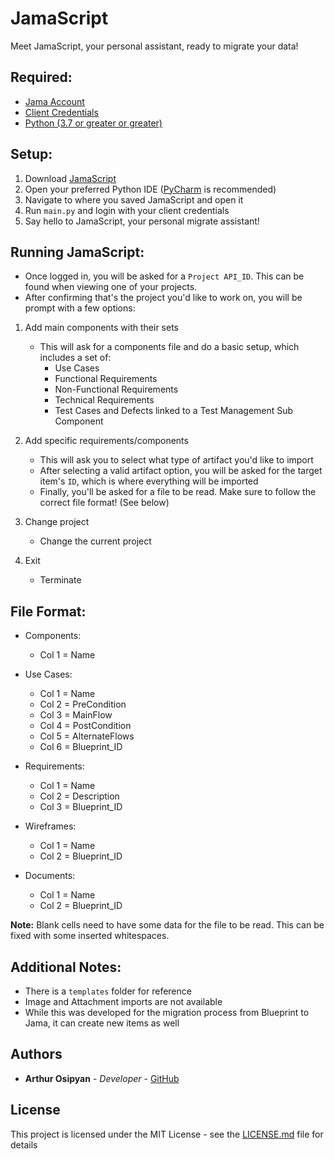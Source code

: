 # JamaScript

Meet JamaScript, your personal assistant, ready to migrate your data!

## Required:
- [Jama Account](https://www.jamasoftware.com/get-started/) 
- [Client Credentials](http://help.jamasoftware.com/ah/en/get-started/manage-your-profile/set-api-credentials.html) 
- [Python (3.7 or greater or greater)](https://www.python.org/downloads/)

## Setup:

1. Download [JamaScript](https://github.com/arthurosipyan/JamaScript)
2. Open your preferred Python IDE ([PyCharm](https://www.jetbrains.com/pycharm/download/#section=windows) is recommended)
3. Navigate to where you saved JamaScript and open it
4. Run ```main.py``` and login with your client credentials
5. Say hello to JamaScript, your personal migrate assistant!

## Running JamaScript:
- Once logged in, you will be asked for a ```Project API_ID```. This can be found when viewing one of your projects.
- After confirming that's the project you'd like to work on, you will be prompt with a few options:

1. Add main components with their sets
    - This will ask for a components file and do a basic setup, which includes a set of:
        - Use Cases
        - Functional Requirements
        - Non-Functional Requirements
        - Technical Requirements
        - Test Cases and Defects linked to a Test Management Sub Component

2. Add specific requirements/components
    - This will ask you to select what type of artifact you'd like to import
    - After selecting a valid artifact option, you will be asked for the target item's ```ID```, which is where everything will be imported
    - Finally, you'll be asked for a file to be read. Make sure to follow the correct file format! (See below)

3. Change project
    - Change the current project

4. Exit
    - Terminate

## File Format:

* Components:
    * Col 1 = Name
    
* Use Cases:
    * Col 1 = Name
    * Col 2 = PreCondition
    * Col 3 = MainFlow
    * Col 4 = PostCondition
    * Col 5 = AlternateFlows
    * Col 6 = Blueprint_ID
    
* Requirements:
    * Col 1 = Name
    * Col 2 = Description
    * Col 3 = Blueprint_ID
    
* Wireframes:
    * Col 1 = Name
    * Col 2 = Blueprint_ID

* Documents:
    * Col 1 = Name
    * Col 2 = Blueprint_ID
    
**Note:** Blank cells need to have some data for the file to be read. This can be fixed with some inserted whitespaces.


## Additional Notes:

- There is a ```templates``` folder for reference
- Image and Attachment imports are not available
- While this was developed for the migration process from Blueprint to Jama, it can create new items as well


## Authors

* **Arthur Osipyan** - *Developer* - [GitHub](https://github.com/arthurosipyan)

## License

This project is licensed under the MIT License - see the [LICENSE.md](https://github.com/arthurosipyan/JamaScript/blob/master/LICENSE) file for details

